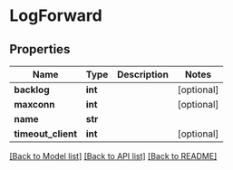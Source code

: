 # LogForward

## Properties
Name | Type | Description | Notes
------------ | ------------- | ------------- | -------------
**backlog** | **int** |  | [optional] 
**maxconn** | **int** |  | [optional] 
**name** | **str** |  | 
**timeout_client** | **int** |  | [optional] 

[[Back to Model list]](../README.md#documentation-for-models) [[Back to API list]](../README.md#documentation-for-api-endpoints) [[Back to README]](../README.md)

